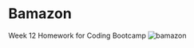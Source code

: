 # Bamazon
Week 12 Homework for Coding Bootcamp
![bamazon](https://user-images.githubusercontent.com/24326243/27015391-8b399ec6-4ec1-11e7-8a9d-049644ab5f39.gif)
